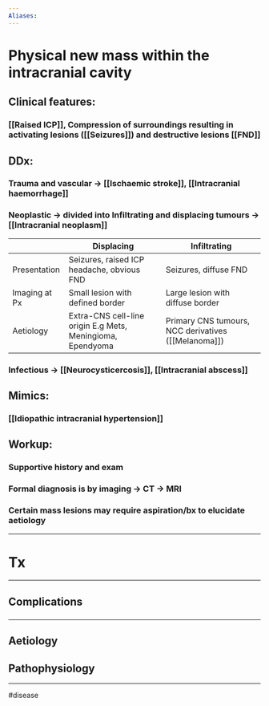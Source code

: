 ```yaml
---
Aliases:
---
```

# Physical new mass within the intracranial cavity 
## Clinical features:
### [[Raised ICP]], Compression of surroundings resulting in activating lesions ([[Seizures]]) and destructive lesions [[FND]]
## DDx:
### Trauma and vascular -> [[Ischaemic stroke]], [[Intracranial haemorrhage]]
### Neoplastic -> divided into Infiltrating and displacing tumours -> [[Intracranial neoplasm]]
|               | Displacing                                                 | Infiltrating                     |
| ------------- | ---------------------------------------------------------- | -------------------------------- |
| Presentation  | Seizures, raised ICP headache, obvious FND                 | Seizures, diffuse FND            |
| Imaging at Px | Small lesion with defined border                           | Large lesion with diffuse border |
| Aetiology     | Extra-CNS cell-line origin E.g Mets, Meningioma, Ependyoma | Primary CNS tumours, NCC derivatives ([[Melanoma]])                                 |
		
### Infectious -> [[Neurocysticercosis]], [[Intracranial abscess]]
## Mimics:
### [[Idiopathic intracranial hypertension]]
## Workup:
### Supportive history and exam
### Formal diagnosis is by imaging -> CT -> MRI 
### Certain mass lesions may require aspiration/bx to elucidate aetiology
---
# Tx

---
## Complications
###

---
## Aetiology
## Pathophysiology
---
#disease 